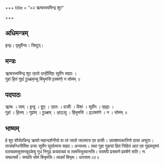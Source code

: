 +++
title = "०२ ऋष्वस्त्वमिन्द्र शूर"

+++
## अधिमन्त्रम्
इन्द्रः। पृथुर्वैन्यः। त्रिष्टुप्।

## मन्त्रः
ऋ॒ष्वस्त्वमि॑न्द्र शूर जा॒तो दासी॒र्विशः॒ सूर्ये॑ण सह्याः ।  
गुहा॑ हि॒तं गुह्यं॑ गू॒ळ्हम॒प्सु बि॑भृ॒मसि॑ प्र॒स्रव॑णे॒ न सोम॑म् ॥

## पदपाठः
ऋ॒ष्वः । त्वम् । इ॒न्द्र॒ । शू॒र॒ । जा॒तः । दासीः॑ । विशः॑ । सूर्ये॑ण । स॒ह्याः॒ ।  
गुहा॑ । हि॒तम् । गुह्य॑म् । गू॒ळ्हम् । अ॒प्ऽसु । बि॒भृ॒मसि॑ । प्र॒ऽस्रव॑णे । न । सोम॑म् ॥

## भाष्यम्
हे शूर शौर्यवन्निन्द्र ऋष्वो महान्दर्शनीयो वा त्वं जातो जातमात्र एव दासीः। उपक्शयकारिणो दासा असुराः। तत्संबन्धिनीर्विशः प्रजाः सूर्येण सूर्यात्मना सह्याः। अभ्यभवः। तथा गुहा गुहायां हितं निहितं आत एव गुह्यमदृश्यं वलख्यमसुरमप्सूदकेषु गूधं निगूढं कयवाख्यं च त्वमभिभुतवानसि। वयमपि प्रस्रवणे प्रवर्षणे सति। नः सम्प्रत्यर्थे। सम्प्रति सोमं बिभृमसि। त्वदर्थं बिभृमः। धारयामः॥२॥